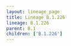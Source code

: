 ```yaml
---
layout: lineage_page
title: Lineage B.1.226
lineage: B.1.226
parent: B.1
children: ['B.1.226']
---
```

